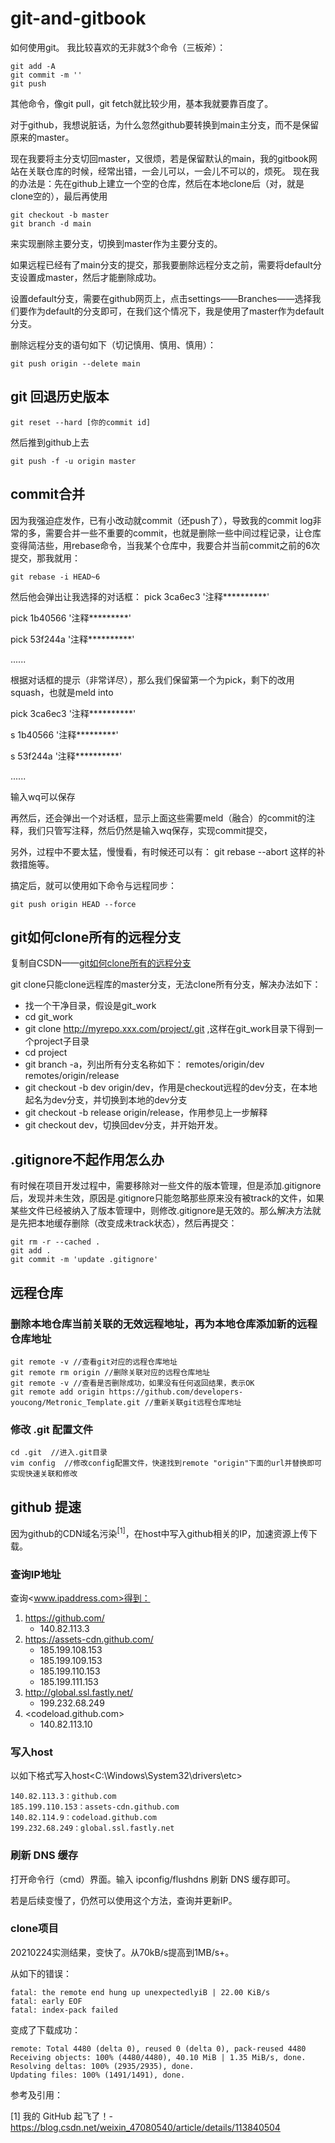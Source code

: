 # git-and-gitbook

如何使用git。
我比较喜欢的无非就3个命令（三板斧）：

```shell
git add -A
git commit -m ''
git push
```

其他命令，像git pull，git fetch就比较少用，基本我就要靠百度了。

对于github，我想说脏话，为什么忽然github要转换到main主分支，而不是保留原来的master。

现在我要将主分支切回master，又很烦，若是保留默认的main，我的gitbook网站在关联仓库的时候，经常出错，一会儿可以，一会儿不可以的，烦死。
现在我的办法是：先在github上建立一个空的仓库，然后在本地clone后（对，就是clone空的），最后再使用

```shell
git checkout -b master
git branch -d main
```

来实现删除主要分支，切换到master作为主要分支的。

如果远程已经有了main分支的提交，那我要删除远程分支之前，需要将default分支设置成master，然后才能删除成功。

设置default分支，需要在github网页上，点击settings——Branches——选择我们要作为default的分支即可，在我们这个情况下，我是使用了master作为default分支。

删除远程分支的语句如下（切记慎用、慎用、慎用）：

```shell
git push origin --delete main
```

## git 回退历史版本

```shell
git reset --hard [你的commit id]
```

然后推到github上去

```shell
git push -f -u origin master
```

## commit合并

因为我强迫症发作，已有小改动就commit（还push了），导致我的commit log非常的多，需要合并一些不重要的commit，也就是删除一些中间过程记录，让仓库变得简洁些，用rebase命令，当我某个仓库中，我要合并当前commit之前的6次提交，那我就用：

```shell
git rebase -i HEAD~6
```

然后他会弹出让我选择的对话框：
pick 3ca6ec3   '注释**********'

pick 1b40566   '注释*********'

pick 53f244a   '注释**********'

......

根据对话框的提示（非常详尽），那么我们保留第一个为pick，剩下的改用squash，也就是meld into

pick 3ca6ec3   '注释**********'

s 1b40566   '注释*********'

s 53f244a   '注释**********'

......

输入wq可以保存

再然后，还会弹出一个对话框，显示上面这些需要meld（融合）的commit的注释，我们只管写注释，然后仍然是输入wq保存，实现commit提交，

另外，过程中不要太猛，慢慢看，有时候还可以有： git rebase --abort 这样的补救措施等。

搞定后，就可以使用如下命令与远程同步：

```shell
git push origin HEAD --force
```

## git如何clone所有的远程分支

复制自CSDN——[git如何clone所有的远程分支](https://blog.csdn.net/yuanchao99/article/details/39118439)

git clone只能clone远程库的master分支，无法clone所有分支，解决办法如下：

- 找一个干净目录，假设是git_work
- cd git_work
- git clone <http://myrepo.xxx.com/project/.git> ,这样在git_work目录下得到一个project子目录
- cd project
- git branch -a，列出所有分支名称如下：
    remotes/origin/dev
    remotes/origin/release
- git checkout -b dev origin/dev，作用是checkout远程的dev分支，在本地起名为dev分支，并切换到本地的dev分支
- git checkout -b release origin/release，作用参见上一步解释
- git checkout dev，切换回dev分支，并开始开发。

## .gitignore不起作用怎么办

有时候在项目开发过程中，需要移除对一些文件的版本管理，但是添加.gitignore后，发现并未生效，原因是.gitignore只能忽略那些原来没有被track的文件，如果某些文件已经被纳入了版本管理中，则修改.gitignore是无效的。那么解决方法就是先把本地缓存删除（改变成未track状态），然后再提交：

```shell
git rm -r --cached .
git add .
git commit -m 'update .gitignore'
```

## 远程仓库

### 删除本地仓库当前关联的无效远程地址，再为本地仓库添加新的远程仓库地址

```shell
git remote -v //查看git对应的远程仓库地址
git remote rm origin //删除关联对应的远程仓库地址
git remote -v //查看是否删除成功，如果没有任何返回结果，表示OK
git remote add origin https://github.com/developers-youcong/Metronic_Template.git //重新关联git远程仓库地址
```

### 修改 .git 配置文件

```shell
cd .git  //进入.git目录
vim config  //修改config配置文件，快速找到remote "origin"下面的url并替换即可实现快速关联和修改
```

## github 提速

因为github的CDN域名污染<sup>[1]</sup>，在host中写入github相关的IP，加速资源上传下载。

### 查询IP地址

查询<www.ipaddress.com>得到：

1. <https://github.com/>
   - 140.82.113.3
2. <https://assets-cdn.github.com/>
   - 185.199.108.153
   - 185.199.109.153
   - 185.199.110.153
   - 185.199.111.153
3. <http://global.ssl.fastly.net/>
   - 199.232.68.249
4. <codeload.github.com>
   - 140.82.113.10

### 写入host

以如下格式写入host<C:\Windows\System32\drivers\etc>

```text
140.82.113.3：github.com
185.199.110.153：assets-cdn.github.com
140.82.114.9：codeload.github.com
199.232.68.249：global.ssl.fastly.net
```

### 刷新 DNS 缓存

打开命令行（cmd）界面。输入 ipconfig/flushdns 刷新 DNS 缓存即可。

若是后续变慢了，仍然可以使用这个方法，查询并更新IP。

### clone项目

20210224实测结果，变快了。从70kB/s提高到1MB/s+。

从如下的错误：

```shell
fatal: the remote end hung up unexpectedlyiB | 22.00 KiB/s
fatal: early EOF
fatal: index-pack failed
```

变成了下载成功：

```shell
remote: Total 4480 (delta 0), reused 0 (delta 0), pack-reused 4480
Receiving objects: 100% (4480/4480), 40.10 MiB | 1.35 MiB/s, done.
Resolving deltas: 100% (2935/2935), done.
Updating files: 100% (1491/1491), done.
```

参考及引用：

[1] 我的 GitHub 起飞了！-<https://blog.csdn.net/weixin_47080540/article/details/113840504>

